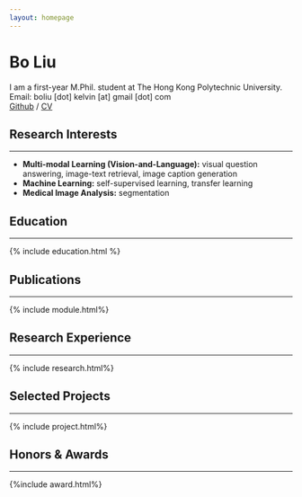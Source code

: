 ```yaml
---
layout: homepage
---
```


# Bo Liu

I am a first-year M.Phil. student at The Hong Kong Polytechnic University.
<br>
Email: boliu [dot] kelvin [at] gmail [dot] com
<br>
[Github](https://github.com/Awenbocc) / [CV](assets/papers/cv_liubo.pdf)

## Research Interests
<HR>

- **Multi-modal Learning (Vision-and-Language):** visual question answering, image-text retrieval, image caption generation
- **Machine Learning:** self-supervised learning, transfer learning
- **Medical Image Analysis:** segmentation 

## Education
<HR>

{% include education.html %}




## Publications
<HR>
{% include module.html%}
<br>


## Research Experience
<HR>
{% include research.html%}
<br>

## Selected Projects
<HR>
{% include project.html%}
<br>


## Honors & Awards
<HR>
{%include award.html%}